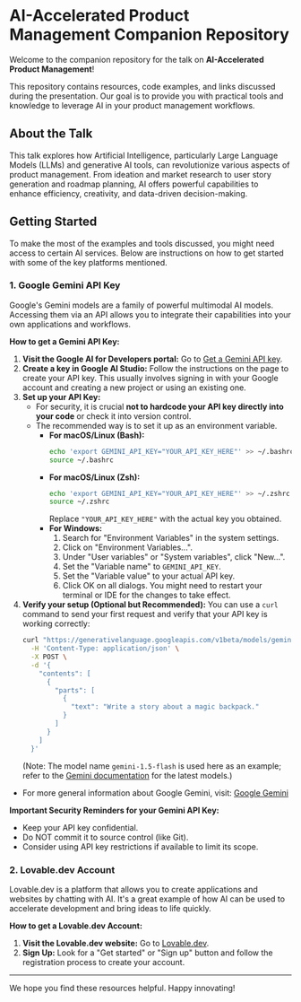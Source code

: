 # AI-Accelerated Product Management Companion Repository

Welcome to the companion repository for the talk on **AI-Accelerated Product Management**!

This repository contains resources, code examples, and links discussed during the presentation. Our goal is to provide you with practical tools and knowledge to leverage AI in your product management workflows.

## About the Talk

This talk explores how Artificial Intelligence, particularly Large Language Models (LLMs) and generative AI tools, can revolutionize various aspects of product management. From ideation and market research to user story generation and roadmap planning, AI offers powerful capabilities to enhance efficiency, creativity, and data-driven decision-making.

## Getting Started

To make the most of the examples and tools discussed, you might need access to certain AI services. Below are instructions on how to get started with some of the key platforms mentioned.

### 1. Google Gemini API Key

Google's Gemini models are a family of powerful multimodal AI models. Accessing them via an API allows you to integrate their capabilities into your own applications and workflows.

**How to get a Gemini API Key:**

1.  **Visit the Google AI for Developers portal:** Go to [Get a Gemini API key](https://link.wncp.ai/gemini-api-key).
2.  **Create a key in Google AI Studio:** Follow the instructions on the page to create your API key. This usually involves signing in with your Google account and creating a new project or using an existing one.
3.  **Set up your API Key:**
    *   For security, it is crucial **not to hardcode your API key directly into your code** or check it into version control.
    *   The recommended way is to set it up as an environment variable.
        *   **For macOS/Linux (Bash):**
            ```bash
            echo 'export GEMINI_API_KEY="YOUR_API_KEY_HERE"' >> ~/.bashrc
            source ~/.bashrc
            ```
        *   **For macOS/Linux (Zsh):**
            ```bash
            echo 'export GEMINI_API_KEY="YOUR_API_KEY_HERE"' >> ~/.zshrc
            source ~/.zshrc
            ```
            Replace `"YOUR_API_KEY_HERE"` with the actual key you obtained.
        *   **For Windows:**
            1.  Search for "Environment Variables" in the system settings.
            2.  Click on "Environment Variables...".
            3.  Under "User variables" or "System variables", click "New...".
            4.  Set the "Variable name" to `GEMINI_API_KEY`.
            5.  Set the "Variable value" to your actual API key.
            6.  Click OK on all dialogs. You might need to restart your terminal or IDE for the changes to take effect.
4.  **Verify your setup (Optional but Recommended):**
    You can use a `curl` command to send your first request and verify that your API key is working correctly:
    ```bash
    curl "https://generativelanguage.googleapis.com/v1beta/models/gemini-1.5-flash:generateContent?key=${GEMINI_API_KEY}" \
      -H 'Content-Type: application/json' \
      -X POST \
      -d '{
        "contents": [
          {
            "parts": [
              {
                "text": "Write a story about a magic backpack."
              }
            ]
          }
        ]
      }'
    ```
    (Note: The model name `gemini-1.5-flash` is used here as an example; refer to the [Gemini documentation](https://ai.google.dev/docs/models/gemini) for the latest models.)

*   For more general information about Google Gemini, visit: [Google Gemini](https://link.wncp.ai/gemini)

**Important Security Reminders for your Gemini API Key:**
*   Keep your API key confidential.
*   Do NOT commit it to source control (like Git).
*   Consider using API key restrictions if available to limit its scope.

### 2. Lovable.dev Account

Lovable.dev is a platform that allows you to create applications and websites by chatting with AI. It's a great example of how AI can be used to accelerate development and bring ideas to life quickly.

**How to get a Lovable.dev Account:**

1.  **Visit the Lovable.dev website:** Go to [Lovable.dev](https://link.wncp.ai/lovable-ref).
2.  **Sign Up:** Look for a "Get started" or "Sign up" button and follow the registration process to create your account.

---

We hope you find these resources helpful. Happy innovating! 